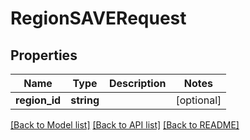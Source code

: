 # RegionSAVERequest

## Properties
Name | Type | Description | Notes
------------ | ------------- | ------------- | -------------
**region_id** | **string** |  | [optional] 

[[Back to Model list]](../README.md#documentation-for-models) [[Back to API list]](../README.md#documentation-for-api-endpoints) [[Back to README]](../README.md)


